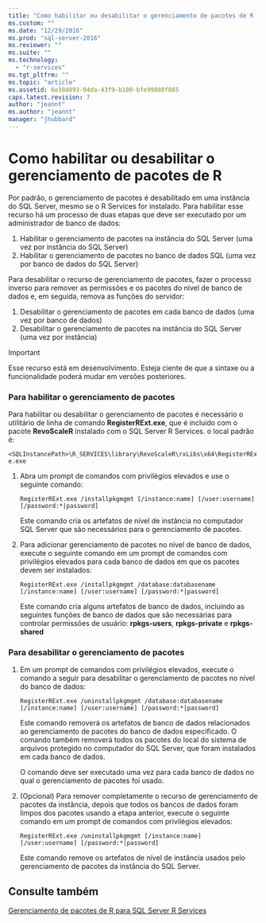 ```yaml
---
title: "Como habilitar ou desabilitar o gerenciamento de pacotes de R | Microsoft Docs"
ms.custom: ""
ms.date: "12/29/2016"
ms.prod: "sql-server-2016"
ms.reviewer: ""
ms.suite: ""
ms.technology: 
  - "r-services"
ms.tgt_pltfrm: ""
ms.topic: "article"
ms.assetid: 6e384893-04da-43f9-b100-bfe99888f085
caps.latest.revision: 7
author: "jeannt"
ms.author: "jeannt"
manager: "jhubbard"
---
```

# Como habilitar ou desabilitar o gerenciamento de pacotes de R

Por padrão, o gerenciamento de pacotes é desabilitado em uma instância do SQL Server, mesmo se o R Services for instalado. Para habilitar esse recurso há um processo de duas etapas que deve ser executado por um administrador de banco de dados: 

1. Habilitar o gerenciamento de pacotes na instância do SQL Server (uma vez por instância do SQL Server) 
2. Habilitar o gerenciamento de pacotes no banco de dados SQL (uma vez por banco de dados do SQL Server) 


Para desabilitar o recurso de gerenciamento de pacotes, fazer o processo inverso para remover as permissões e os pacotes do nível de banco de dados e, em seguida, remova as funções do servidor:
 
1. Desabilitar o gerenciamento de pacotes em cada banco de dados (uma vez por banco de dados) 
2. Desabilitar o gerenciamento de pacotes na instância do SQL Server (uma vez por instância) 

> [!IMPORTANT]
> Esse recurso está em desenvolvimento. Esteja ciente de que a sintaxe ou a funcionalidade poderá mudar em versões posteriores. 

### <a name="to-enable-package-management"></a>Para habilitar o gerenciamento de pacotes

Para habilitar ou desabilitar o gerenciamento de pacotes é necessário o utilitário de linha de comando **RegisterRExt.exe**, que é incluído com o pacote **RevoScaleR** instalado com o SQL Server R Services. o local padrão é:

`<SQLInstancePath>\R_SERVICES\library\RevoScaleR\rxLibs\x64\RegisterRExe.exe` 
    
1. Abra um prompt de comandos com privilégios elevados e use o seguinte comando:

    `RegisterRExt.exe /installpkgmgmt [/instance:name] [/user:username] [/password:*|password]`

    Este comando cria os artefatos de nível de instância no computador SQL Server que são necessários para o gerenciamento de pacotes. 

2. Para adicionar gerenciamento de pacotes no nível de banco de dados, execute o seguinte comando em um prompt de comandos com privilégios elevados para cada banco de dados em que os pacotes devem ser instalados: 

    `RegisterRExt.exe /installpkgmgmt /database:databasename [/instance:name] [/user:username] [/password:*|password]` 

    Este comando cria alguns artefatos de banco de dados, incluindo as seguintes funções de banco de dados que são necessárias para controlar permissões de usuário: **rpkgs-users**, **rpkgs-private** e **rpkgs-shared** 

### <a name="to-disable-package-management"></a>Para desabilitar o gerenciamento de pacotes 

1. Em um prompt de comandos com privilégios elevados, execute o comando a seguir para desabilitar o gerenciamento de pacotes no nível do banco de dados:

   `RegisterRExt.exe /uninstallpkgmgmt /database:databasename [/instance:name] [/user:username] [/password:*|password]` 

    Este comando removerá os artefatos de banco de dados relacionados ao gerenciamento de pacotes do banco de dados especificado.  O comando também removerá todos os pacotes do local do sistema de arquivos protegido no computador do SQL Server, que foram instalados em cada banco de dados.
    
    O comando deve ser executado uma vez para cada banco de dados no qual o gerenciamento de pacotes foi usado.
 
2. (Opcional) Para remover completamente o recurso de gerenciamento de pacotes da instância, depois que todos os bancos de dados foram limpos dos pacotes usando a etapa anterior, execute o seguinte comando em um prompt de comandos com privilégios elevados:

    `RegisterRExt.exe /uninstallpkgmgmt [/instance:name] [/user:username] [/password:*|password]`

    Este comando remove os artefatos de nível de instância usados pelo gerenciamento de pacotes da instância do SQL Server. 


## <a name="see-also"></a>Consulte também
[Gerenciamento de pacotes de R para SQL Server R Services](../../advanced-analytics/r-services/r-package-management-for-sql-server-r-services.md)